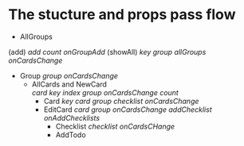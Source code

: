 # The stucture and props pass flow

- AllGroups

(add)
_add_
_count_
_onGroupAdd_
(showAll)
_key_
_group_
_allGroups_
_onCardsChange_

- Group
  _group_
  _onCardsChange_
  - AllCards and NewCard  
     _card_
    _key_
    _index_
    _group_
    _onCardsChange_ _count_
    - Card
      _key_
      _card_
      _group_
      _checklist_
      _onCardsChange_
    - EditCard
      _card_
      _group_
      _onCardsChange_
      _addChecklist_
      _onAddChecklists_
      - Checklist
        _checklist_
        _onCardsCHange_
      - AddTodo
